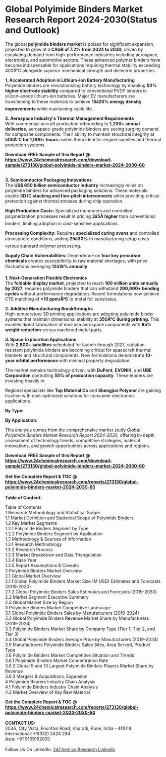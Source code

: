 <h1>Global Polyimide Binders Market Research Report 2024-2030(Status and Outlook)</h1><p>The global <strong>polyimide binders market</strong> is poised for significant expansion, projected to grow at a <strong>CAGR of 7.2% from 2024 to 2030</strong>, driven by escalating demand from high-performance industries including aerospace, electronics, and automotive sectors. These advanced polymer binders have become indispensable for applications requiring thermal stability exceeding 400Â°C alongside superior mechanical strength and dielectric properties.</p><p><strong>1. Accelerated Adoption in Lithium-Ion Battery Manufacturing</strong><br>
Polyimide binders are revolutionizing battery technology by enabling <strong>50% higher electrode stability</strong> compared to conventional PVDF binders in silicon-anode lithium-ion batteries. Major EV manufacturers are transitioning to these materials to achieve <strong>15â20% energy density improvements</strong> while maintaining cycle life.</p><p><strong>2. Aerospace Industry's Thermal Management Requirements</strong><br>
With commercial aircraft production rebounding to <strong>1,200+ annual deliveries</strong>, aerospace-grade polyimide binders are seeing surging demand for composite components. Their ability to maintain structural integrity at <strong>500Â°C for 1,000+ hours</strong> makes them ideal for engine nacelles and thermal protection systems.</p><div><b>Download FREE Sample of this Report @ 
            <a href="https://www.24chemicalresearch.com/download-sample/273130/global-polyimide-binders-market-2024-2030-60">
            https://www.24chemicalresearch.com/download-sample/273130/global-polyimide-binders-market-2024-2030-60</a></b></div><br><p><strong>3. Semiconductor Packaging Innovations</strong><br>
The <strong>US$ 650 billion semiconductor industry</strong> increasingly relies on polyimide binders for advanced packaging solutions. These materials enable <strong>3D IC stacking and fine-pitch interconnects</strong> while providing critical protection against thermal stresses during chip operation.</p><p><strong>High Production Costs:</strong> Specialized monomers and controlled polymerization processes result in pricing <strong>3â5Ã higher</strong> than conventional binders, limiting adoption in cost-sensitive applications.</p><p><strong>Processing Complexity:</strong> Requires <strong>specialized curing ovens</strong> and controlled atmosphere conditions, adding <strong>25â30%</strong> to manufacturing setup costs versus standard polymer processing.</p><p><strong>Supply Chain Vulnerabilities:</strong> Dependence on <strong>four key precursor chemicals</strong> creates susceptibility to raw material shortages, with price fluctuations averaging <strong>12â18% annually</strong>.</p><p><strong>1. Next-Generation Flexible Electronics</strong><br>
The <strong>foldable display market</strong>, projected to reach <strong>100 million units annually by 2027</strong>, requires polyimide binders that can withstand <strong>200,000+ bending cycles</strong> without performance degradation. Recent formulations now achieve CTE matching of <strong>&lt;10 ppm/Â°C</strong> to metal foil substrates.</p><p><strong>2. Additive Manufacturing Breakthroughs</strong><br>
High-temperature 3D printing applications are adopting polyimide binder systems that maintain dimensional stability at <strong>350Â°C during printing</strong>. This enables direct fabrication of end-use aerospace components with <strong>85% weight reduction</strong> versus machined metal parts.</p><p><strong>3. Space Exploration Applications</strong><br>
With <strong>2,800+ satellites</strong> scheduled for launch through 2027, radiation-resistant polyimide binders are becoming critical for spacecraft thermal blankets and structural components. New formulations demonstrate <strong>10-year orbital performance</strong> with minimal property degradation.</p><p>The market remains technology-driven, with <strong>DuPont</strong>, <strong>EVONIK</strong>, and <strong>UBE Corporation</strong> controlling <strong>55% of production capacity</strong>. These leaders are investing heavily in:</p><p>Regional specialists like <strong>Top Material Co</strong> and <strong>Shengjun Polymer</strong> are gaining traction with cost-optimized solutions for consumer electronics applications.</p><p><strong>By Type:</strong></p><p><strong>By Application:</strong></p><p>This analysis comes from the comprehensive market study <em>Global Polyimide Binders Market Research Report 2024-2030</em>, offering in-depth assessment of technology trends, competitive strategies, material innovations, and growth opportunities across applications and regions.</p><div><b>Download FREE Sample of this Report @ 
            <a href="https://www.24chemicalresearch.com/download-sample/273130/global-polyimide-binders-market-2024-2030-60">
            https://www.24chemicalresearch.com/download-sample/273130/global-polyimide-binders-market-2024-2030-60</a></b></div><br><div><b>Get the Complete Report & TOC @ 
            <a href="https://www.24chemicalresearch.com/reports/273130/global-polyimide-binders-market-2024-2030-60">
            https://www.24chemicalresearch.com/reports/273130/global-polyimide-binders-market-2024-2030-60</a></b></div><br>
            <b>Table of Content:</b><p>Table of Contents<br />
1 Research Methodology and Statistical Scope<br />
1.1 Market Definition and Statistical Scope of Polyimide Binders<br />
1.2 Key Market Segments<br />
1.2.1 Polyimide Binders Segment by Type<br />
1.2.2 Polyimide Binders Segment by Application<br />
1.3 Methodology & Sources of Information<br />
1.3.1 Research Methodology<br />
1.3.2 Research Process<br />
1.3.3 Market Breakdown and Data Triangulation<br />
1.3.4 Base Year<br />
1.3.5 Report Assumptions & Caveats<br />
2 Polyimide Binders Market Overview<br />
2.1 Global Market Overview<br />
2.1.1 Global Polyimide Binders Market Size (M USD) Estimates and Forecasts (2019-2030)<br />
2.1.2 Global Polyimide Binders Sales Estimates and Forecasts (2019-2030)<br />
2.2 Market Segment Executive Summary<br />
2.3 Global Market Size by Region<br />
3 Polyimide Binders Market Competitive Landscape<br />
3.1 Global Polyimide Binders Sales by Manufacturers (2019-2024)<br />
3.2 Global Polyimide Binders Revenue Market Share by Manufacturers (2019-2024)<br />
3.3 Polyimide Binders Market Share by Company Type (Tier 1, Tier 2, and Tier 3)<br />
3.4 Global Polyimide Binders Average Price by Manufacturers (2019-2024)<br />
3.5 Manufacturers Polyimide Binders Sales Sites, Area Served, Product Type<br />
3.6 Polyimide Binders Market Competitive Situation and Trends<br />
3.6.1 Polyimide Binders Market Concentration Rate<br />
3.6.2 Global 5 and 10 Largest Polyimide Binders Players Market Share by Revenue<br />
3.6.3 Mergers & Acquisitions, Expansion<br />
4 Polyimide Binders Industry Chain Analysis<br />
4.1 Polyimide Binders Industry Chain Analysis<br />
4.2 Market Overview of Key Raw Material</p><div><b>Get the Complete Report & TOC @ 
            <a href="https://www.24chemicalresearch.com/reports/273130/global-polyimide-binders-market-2024-2030-60">
            https://www.24chemicalresearch.com/reports/273130/global-polyimide-binders-market-2024-2030-60</a></b></div><br><b>CONTACT US:</b><br>
            203A, City Vista, Fountain Road, Kharadi, Pune, India - 411014<br>
            International: +1(332) 2424 294<br>
            Asia: +91 9169162030 <br><br>
            Follow Us On LinkedIn: <a href="https://www.linkedin.com/company/24chemicalresearch/">24ChemicalResearch LinkedIn</a>